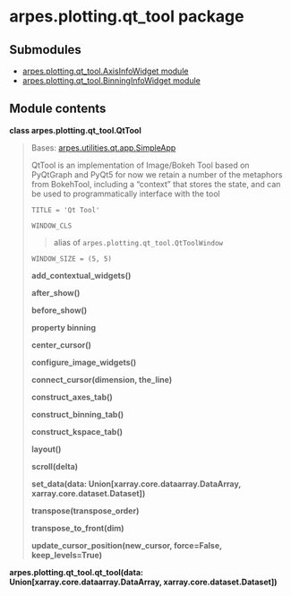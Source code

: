 arpes.plotting.qt\_tool package
===============================

Submodules
----------

-   [arpes.plotting.qt\_tool.AxisInfoWidget
    module](arpes.plotting.qt_tool.AxisInfoWidget)
-   [arpes.plotting.qt\_tool.BinningInfoWidget
    module](arpes.plotting.qt_tool.BinningInfoWidget)

Module contents
---------------

**class arpes.plotting.qt\_tool.QtTool**

> Bases:
> [arpes.utilities.qt.app.SimpleApp](arpes.utilities.qt.app#arpes.utilities.qt.app.SimpleApp)
>
> QtTool is an implementation of Image/Bokeh Tool based on PyQtGraph and
> PyQt5 for now we retain a number of the metaphors from BokehTool,
> including a “context” that stores the state, and can be used to
> programmatically interface with the tool
>
> `TITLE = 'Qt Tool'`
>
> `WINDOW_CLS`
>
> > alias of `arpes.plotting.qt_tool.QtToolWindow`
>
> `WINDOW_SIZE = (5, 5)`
>
> **add\_contextual\_widgets()**
>
> **after\_show()**
>
> **before\_show()**
>
> **property binning**
>
> **center\_cursor()**
>
> **configure\_image\_widgets()**
>
> **connect\_cursor(dimension, the\_line)**
>
> **construct\_axes\_tab()**
>
> **construct\_binning\_tab()**
>
> **construct\_kspace\_tab()**
>
> **layout()**
>
> **scroll(delta)**
>
> **set\_data(data: Union\[xarray.core.dataarray.DataArray,
> xarray.core.dataset.Dataset\])**
>
> **transpose(transpose\_order)**
>
> **transpose\_to\_front(dim)**
>
> **update\_cursor\_position(new\_cursor, force=False,
> keep\_levels=True)**

**arpes.plotting.qt\_tool.qt\_tool(data:
Union\[xarray.core.dataarray.DataArray, xarray.core.dataset.Dataset\])**
